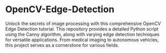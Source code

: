 # OpenCV-Edge-Detection
Unlock the secrets of image processing with this comprehensive OpenCV Edge Detection tutorial. This repository provides a detailed Python script using the Canny algorithm, along with varying edge detection techniques for versatile applications. From medical imaging to autonomous vehicles, this project serves as a cornerstone for various fields.
